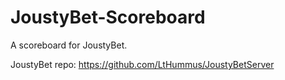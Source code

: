 # JoustyBet-Scoreboard
A scoreboard for JoustyBet.

JoustyBet repo: https://github.com/LtHummus/JoustyBetServer
